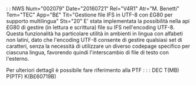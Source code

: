  :  : NWS Num="002079" Date="20160721" Rel="V4R1" Atr="M. Benetti" Tem="TEC" App="B£" Tit="Gestione file IFS in UTF-8 con £G80 per supporto multilingua" Sts="20"
E' stata implementata la possibilità nella api £G80 di gestire (in lettura e scrittura) file su IFS nell'encoding UTF-8.
Questa funzionalità ha particolare utilità in ambienti in lingua con alfabeti non latini, dato che l'encoding UTF-8 consente di gestire qualsiasi set di caratteri, senza la necessità di utilizzare un diverso codepage specifico per ciascuna lingua, favorendo quindi l'interscambio di file di testo con l'esterno.

Per ulteriori dettagli è possibile fare riferimento alla PTF : 
 :  : DEC T(MB) P(PTF) K(B£60719B)
